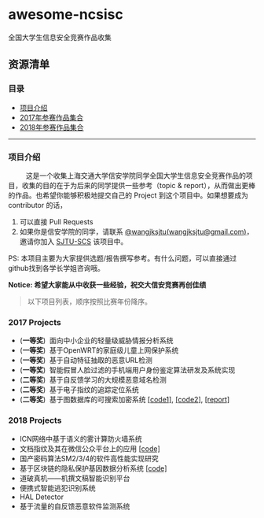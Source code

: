 # awesome-ncsisc
全国大学生信息安全竞赛作品收集

## 资源清单

### 目录

* [项目介绍](#项目介绍)
* [2017年参赛作品集合](#2017-projects)
* [2018年参赛作品集合](#2018-projects)
---

### 项目介绍

&emsp; &emsp; 这是一个收集上海交通大学信安学院同学全国大学生信息安全竞赛作品的项目，收集的目的在于为后来的同学提供一些参考（topic & report），从而做出更棒的作品。也希望你能够积极地提交自己的 Project 到这个项目中。如果想要成为 contributor 的话，

1. 可以直接 Pull Requests
2. 如果你是信安学院的同学，请联系 [@wangjksjtu(wangjksjtu@gmail.com)](https://github.com/wangjksjtu)，邀请你加入 [SJTU-SCS](https://github.com/SJTU-SCS) 该项目中。

PS: 本项目主要为大家提供选题/报告撰写参考。有什么问题，可以直接通过github找到各学长学姐咨询哦。

**Notice: 希望大家能从中收获一些经验，祝交大信安竞赛再创佳绩**

> 以下项目列表，顺序按照比赛年份降序。

### 2017 Projects
* (__一等奖__)&nbsp; 面向中小企业的轻量级威胁情报分析系统 
* (__一等奖__)&nbsp; 基于OpenWRT的家庭级儿童上网保护系统
* (__一等奖__)&nbsp; 基于自动特征抽取的恶意URL检测
* (__一等奖__)&nbsp; 智能假冒人脸过滤的手机端用户身份鉴定算法研发及系统实现
* (__二等奖__)&nbsp; 基于自反馈学习的大规模恶意域名检测
* (__二等奖__)&nbsp; 基于电子指纹的追踪定位系统
* (__二等奖__)&nbsp; 基于图数据库的可搜索加密系统
[[code1]](https://github.com/wangjksjtu/DSSE-GraphDB), [[code2]](https://github.com/lengyijun/xingan), [[report]](https://github.com/wangjksjtu/DSSE-GraphDB/blob/master/docs/%E5%9F%BA%E4%BA%8E%E5%9B%BE%E6%95%B0%E6%8D%AE%E5%BA%93%E7%9A%84%E5%8F%AF%E6%90%9C%E7%B4%A2%E5%8A%A0%E5%AF%86%E7%B3%BB%E7%BB%9F.pdf)

### 2018 Projects
* ICN网络中基于语义的雾计算防火墙系统
* 文档指纹及其在微信公众平台上的应用 [[code]](https://github.com/zhengjilai/Document-Fingerprint)
* 国产密码算法SM2/3/4的软件高性能实现研究
* 基于区块链的隐私保护基因数据分析系统 [[code]](https://github.com/lengyijun/gene)
* 道破真机——机撰文稿智能识别平台
* 便携式智能逃犯识别系统
* HAL Detector
* 基于流量的自反馈恶意软件监测系统
